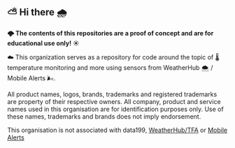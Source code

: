 ## ⛅️ Hi there 🌧


**🌩 The contents of this repositories are a proof of concept and are for educational use only! ☀️**

☁️ This organization serves as a repository for code around the topic of 🌡 temperature monitoring and more using sensors from WeatherHub 🌨 / Mobile Alerts 🌬.

All product names, logos, brands, trademarks and registered trademarks are property of their respective owners. All company, product and service names used in this organisation are for identification purposes only. Use of these names, trademarks and brands does not imply endorsement.

This organisation is not associated with data199, [WeatherHub/TFA](https://www.tfa-dostmann.de/produkte/weatherhub/) or [Mobile Alerts](https://mobile-alerts.eu/)
